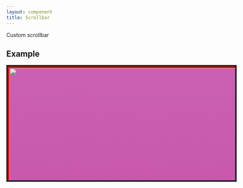 ```yaml
---
layout: component
title: Scrollbar
---
```


Custom scrollbar

## Example

<style>
	.scrollbar{
		background: #f1f1f1;
		border-radius: 4px;
	}
	.scrollbar>.bar{
		position: sticky;
		background: #909190;
		border-radius: 4px;
		height: 100px;
		border: solid 1px #6D6D6D;
	}
	.scrollbar>.bar:hover{
		background: #656565;
	}
	.scrollbar-vertical{
		width: 8px;
		height: 100%;
	}
</style>
<div component="scrollbar" style="width: 600px; height: 300px; border: solid 4px #222; background: #444; overflow-y: scroll;">
  <div style="width: 100%; height: 2000px; background: #cb60b3; background: linear-gradient(to bottom, #cb60b3 0%,#c146a1 50%,#a80077 51%,#db36a4 100%); border: solid 4px #f00;">
    <img src="../images/sample/2.jpg" style="object-fit: cover; width: 100%; height: 100%;" />
  </div>
</div>
